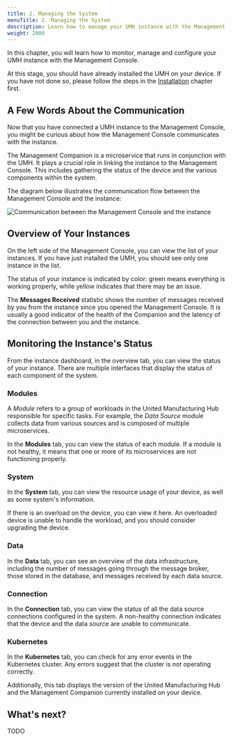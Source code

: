 ```yaml
---
title: 2. Managing the System
menuTitle: 2. Managing the System
description: Learn how to manage your UMH instance with the Management Console.
weight: 2000
---
```


In this chapter, you will learn how to monitor, manage and configure your UMH
instance with the Management Console.

At this stage, you should have already installed the UMH on your device. If you
have not done so, please follow the steps in the [Installation](/docs/getstarted/installation)
chapter first.

## A Few Words About the Communication

Now that you have connected a UMH instance to the Management Console, you might
be curious about how the Management Console communicates with the instance.

The Management Companion is a microservice that runs in conjunction with the UMH.
It plays a crucial role in linking the instance to the Management Console. This
includes gathering the status of the device and the various components within
the system.

The diagram below illustrates the communication flow between the Management
Console and the instance:

![Communication between the Management Console and the instance](/images/getstarted/managingTheSystem/simpleInfrastructureDiagram.png)

## Overview of Your Instances

On the left side of the Management Console, you can view the list of your
instances. If you have just installed the UMH, you should see only one instance
in the list.

The status of your instance is indicated by color: green means everything is
working properly, while yellow indicates that there may be an issue.

The **Messages Received** statistic shows the number of messages received by you
from the instance since you opened the Management Console. It is usually a good
indicator of the health of the Companion and the latency of the connection between
you and the instance.

## Monitoring the Instance's Status

From the instance dashboard, in the overview tab, you can view the status of
your instance. There are multiple interfaces that display the status of each
component of the system.

### Modules

A _Module_ refers to a group of workloads in the United Manufacturing Hub
responsible for specific tasks. For example, the _Data Source_ module collects
data from various sources and is composed of multiple microservices.

In the **Modules** tab, you can view the status of each module. If a module is
not healthy, it means that one or more of its microservices are not functioning
properly.

### System

In the **System** tab, you can view the resource usage of your device, as well
as some system's information.

If there is an overload on the device, you can view it here. An overloaded device
is unable to handle the workload, and you should consider upgrading the device.

### Data

In the **Data** tab, you can see an overview of the data infrastructure, including
the number of messages going through the message broker, those stored in the
database, and messages received by each data source.

### Connection

In the **Connection** tab, you can view the status of all the data source connections
configured in the system. A non-healthy connection indicates that the device and
the data source are unable to communicate.

### Kubernetes

In the **Kubernetes** tab, you can check for any error events in the Kubernetes
cluster. Any errors suggest that the cluster is not operating correctly.

Additionally, this tab displays the version of the United Manufacturing Hub and
the Management Companion currently installed on your device.

## What's next?

TODO
